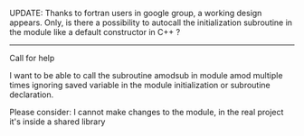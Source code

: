 UPDATE:
Thanks to fortran users in google group, a working design appears. 
Only, is there a possibility to autocall the initialization subroutine in the module like a default constructor in C++ ?


------------------
Call for help

I want to be able to call the subroutine amodsub in module amod multiple times ignoring saved variable in the module initialization or subroutine declaration.

Please consider: I cannot make changes to the module, in the real project it's inside a shared library
